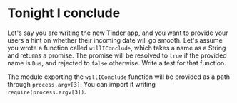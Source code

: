# Tonight I conclude

Let's say you are writing the new Tinder app, and you want to provide your users a hint on whether their incoming date will go smooth.
Let's assume you wrote a function called `willIConclude`, which takes a name as a String and
returns a promise.
The promise will be resolved to `true` if the provided name is `Dus`, and rejected to `false` otherwise.
Write a test for that function.

The module exporting the `willIConclude` function will be provided as a path through `process.argv[3]`.
You can import it writing `require(process.argv[3])`.
